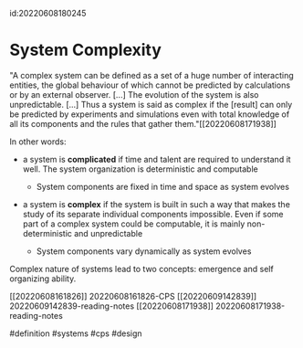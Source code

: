 id:20220608180245

# System Complexity


"A complex system can be defined as a set of a huge number of interacting entities, the global behaviour of which cannot be predicted by calculations or by an external observer. [...] The evolution of the system is also unpredictable. [...] Thus a system is said as complex if the [result] can only be predicted by experiments and simulations even with total knowledge of all its components and the rules that gather them."[[20220608171938]]

In other words:

- a system is **complicated** if time and talent are required to understand it well. The system organization is deterministic and computable
    - System components are fixed in time and space as system evolves

- a system is **complex** if the system is built in such a way that makes the study of its separate individual components impossible. Even if some part of a complex system could be computable, it is mainly non-deterministic and unpredictable
    - System components vary dynamically as system evolves

Complex nature of systems lead to two concepts: emergence and self organizing ability.

[[20220608161826]] 20220608161826-CPS
[[20220609142839]] 20220609142839-reading-notes
[[20220608171938]] 20220608171938-reading-notes

#definition
#systems
#cps
#design